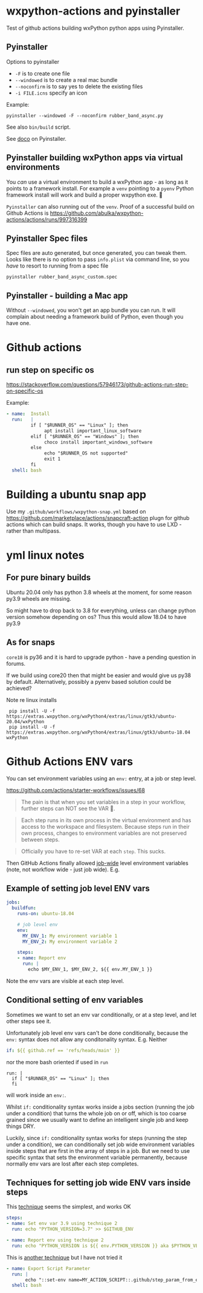 # wxpython-actions and pyinstaller

Test of github actions building wxPython python apps using Pyinstaller.

## Pyinstaller

Options to pyinstaller

- `-F` is to create one file
- `--windowed` is to create a real mac bundle
- `--noconfirm` is to say yes to delete the existing files
- `-i FILE.icns`  specify an icon
  
Example:

    pyinstaller --windowed -F --noconfirm rubber_band_async.py

See also `bin/build` script.

See [doco](https://www.blog.pythonlibrary.org/2019/03/19/distributing-a-wxpython-application/) on Pyinstaller.

## Pyinstaller building wxPython apps via virtual environments

You *can* use a virtual environment to build a wxPython app - as long as it points to a framework install. For example a `venv` pointing to a `pyenv` Python framework install will work and build a proper wxpython exe. 🎉 

`Pyinstaller` can also running out of the `venv`.  Proof of a successful build on Github Actions is https://github.com/abulka/wxpython-actions/actions/runs/997316399 

## Pyinstaller Spec files

Spec files are auto generated, but once generated, you can tweak them.  Looks like there is no option to pass `info.plist` via command line, so you *have* to resort to running from a spec file

    pyinstaller rubber_band_async_custom.spec

## Pyinstaller - building a Mac app

Without `--windowed`, you won't get an app bundle you can run. It will complain about needing a framework build of Python, even though you have one.  

# Github actions

## run step on specific os

https://stackoverflow.com/questions/57946173/github-actions-run-step-on-specific-os

Example:

```yml
- name:  Install
  run:   |
         if [ "$RUNNER_OS" == "Linux" ]; then
              apt install important_linux_software
         elif [ "$RUNNER_OS" == "Windows" ]; then
              choco install important_windows_software
         else
              echo "$RUNNER_OS not supported"
              exit 1
         fi
  shell: bash
```

# Building a ubuntu snap app

Use my `.github/workflows/wxpython-snap.yml` based on https://github.com/marketplace/actions/snapcraft-action plugn for github actions which can build snaps. It works, though you have to use LXD - rather than multipass.

# yml linux notes

## For pure binary builds

Ubuntu 20.04 only has python 3.8 wheels at the moment, 
for some reason py3.9 wheels are missing.

So might have to drop back to 3.8 for everything, unless can change python version
somehow depending on os? Thus this would allow 18.04 to have py3.9

## As for snaps

`core18` is py36 and it is hard to upgrade python - have a pending
question in forums. 

If we build using core20 then that might be easier and would give us py38
by default.
Alternatively, possibly a pyenv based solution could be achieved?

Note re linux installs

     pip install -U -f https://extras.wxpython.org/wxPython4/extras/linux/gtk3/ubuntu-20.04/wxPython
     pip install -U -f https://extras.wxpython.org/wxPython4/extras/linux/gtk3/ubuntu-18.04 wxPython

# Github Actions ENV vars

You can set environment variables using an `env:` entry, at a job or step level.

https://github.com/actions/starter-workflows/issues/68

> The pain is that when you set variables in a step in your workflow, further steps can NOT see the VAR 🙊.

> Each step runs in its own process in the virtual environment and has access to the workspace and filesystem. Because steps run in their own process, changes to environment variables are not preserved between steps.

> Officially you have to re-set VAR at each `step`. This sucks.

Then GitHub Actions finally allowed [job-wide](https://github.blog/changelog/2019-10-01-github-actions-new-workflow-syntax-features/#env-at-the-workflow-and-job-level) level environment variables (note, not workflow wide - just job wide). E.g.

## Example of setting job level ENV vars

```yml
jobs:
  buildfun:
    runs-on: ubuntu-18.04

    # job level env 
    env:
      MY_ENV_1: My environment variable 1
      MY_ENV_2: My environment variable 2

    steps:
    - name: Report env
      run: |
        echo $MY_ENV_1, $MY_ENV_2, ${{ env.MY_ENV_1 }}       
```

Note the env vars are visible at each step level.

## Conditional setting of env variables

Sometimes we want to set an env var conditionally, or at a step level, and let other steps see it.

Unfortunately job level env vars can't be done conditionally, because the `env:` syntax does not allow any conditonality syntax. E.g. Neither

```yml
if: ${{ github.ref == 'refs/heads/main' }}
```

nor the more bash oriented if used in `run`

```
run: |
  if [ "$RUNNER_OS" == "Linux" ]; then
  fi
```

will work inside an `env:`.

Whilst `if:` conditionality syntax works inside a jobs section (running the job under a condition) that turns the whole job on or off, which is too coarse grained since we usually want to define an intelligent single job and keep things DRY.

Luckily, since `if:` conditionality syntax works for steps (running the step under a condition), we can conditionally set job wide environment variables inside steps that are first in the array of steps in a job. But we need to use specific syntax that sets the environment variable permanently, because normally env vars are lost after each step completes.

## Techniques for setting job wide ENV vars inside steps

This [technique](https://github.com/actions/toolkit/issues/641) seems the simplest, and works OK

```yml
steps:
- name: Set env var 3.9 using technique 2
  run: echo "PYTHON_VERSION=3.7" >> $GITHUB_ENV

- name: Report env using technique 2
  run: echo "PYTHON_VERSION is ${{ env.PYTHON_VERSION }} aka $PYTHON_VERSION"
```

This is [another technique](https://github.com/Actions-R-Us/gh-actions-samples/blob/ffac4047d7d97409180efad5c503b4afb6c2a289/.github/workflows/step_param_from_env.yml#L21) but I have not tried it

```yml
- name: Export Script Parameter
  run: |
       echo "::set-env name=MY_ACTION_SCRIPT::.github/step_param_from_env.sh"
  shell: bash
```

